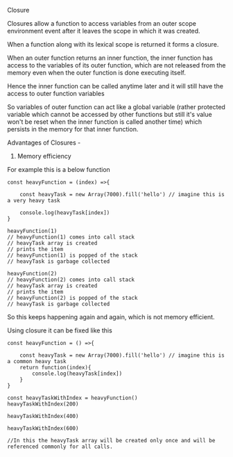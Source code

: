 Closure

Closures allow a function to access variables from an outer scope environment event after it leaves the scope in which it was created.

When a function along with its lexical scope is returned it forms a closure.

When an outer function returns an inner function, the inner function has access to the variables of its outer function, which are not released from the memory even when the outer function is done executing itself.

Hence the inner function can be called anytime later and it will still have the access to outer function variables

So variables of outer function can act like a global variable (rather protected variable which cannot be accessed by other functions but still it's value won't be reset when the inner function is called another time) which persists in the memory for that inner function.


Advantages of Closures - 

1. Memory efficiency

For example this is a below function
```
const heavyFunction = (index) =>{

    const heavyTask = new Array(7000).fill('hello') // imagine this is a very heavy task

    console.log(heavyTask[index])
}

heavyFunction(1)
// heavyFunction(1) comes into call stack
// heavyTask array is created
// prints the item
// heavyFunction(1) is popped of the stack
// heavyTask is garbage collected

heavyFunction(2)
// heavyFunction(2) comes into call stack
// heavyTask array is created
// prints the item
// heavyFunction(2) is popped of the stack
// heavyTask is garbage collected
```

So this keeps happening again and again, which is not memory efficient.

Using closure it can be fixed like this

```
const heavyFunction = () =>{

    const heavyTask = new Array(7000).fill('hello') // imagine this is a common heavy task
    return function(index){
        console.log(heavyTask[index])
    }
}

const heavyTaskWithIndex = heavyFunction()
heavyTaskWithIndex(200)

heavyTaskWithIndex(400)

heavyTaskWithIndex(600)

//In this the heavyTask array will be created only once and will be referenced commonly for all calls.

```